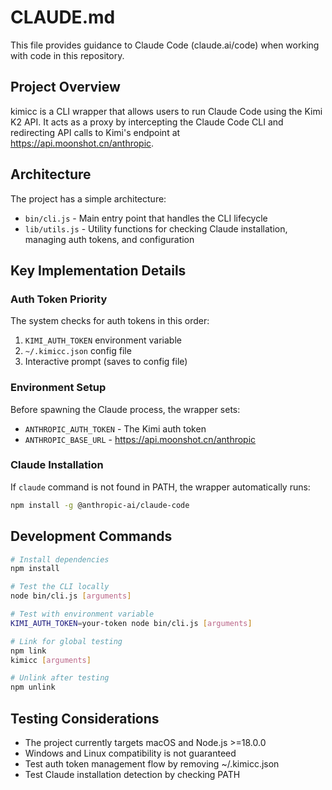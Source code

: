 # CLAUDE.md

This file provides guidance to Claude Code (claude.ai/code) when working with code in this repository.

## Project Overview

kimicc is a CLI wrapper that allows users to run Claude Code using the Kimi K2 API. It acts as a proxy by intercepting the Claude Code CLI and redirecting API calls to Kimi's endpoint at https://api.moonshot.cn/anthropic.

## Architecture

The project has a simple architecture:
- `bin/cli.js` - Main entry point that handles the CLI lifecycle
- `lib/utils.js` - Utility functions for checking Claude installation, managing auth tokens, and configuration

## Key Implementation Details

### Auth Token Priority
The system checks for auth tokens in this order:
1. `KIMI_AUTH_TOKEN` environment variable
2. `~/.kimicc.json` config file
3. Interactive prompt (saves to config file)

### Environment Setup
Before spawning the Claude process, the wrapper sets:
- `ANTHROPIC_AUTH_TOKEN` - The Kimi auth token
- `ANTHROPIC_BASE_URL` - https://api.moonshot.cn/anthropic

### Claude Installation
If `claude` command is not found in PATH, the wrapper automatically runs:
```bash
npm install -g @anthropic-ai/claude-code
```

## Development Commands

```bash
# Install dependencies
npm install

# Test the CLI locally
node bin/cli.js [arguments]

# Test with environment variable
KIMI_AUTH_TOKEN=your-token node bin/cli.js [arguments]

# Link for global testing
npm link
kimicc [arguments]

# Unlink after testing
npm unlink
```

## Testing Considerations

- The project currently targets macOS and Node.js >=18.0.0
- Windows and Linux compatibility is not guaranteed
- Test auth token management flow by removing ~/.kimicc.json
- Test Claude installation detection by checking PATH